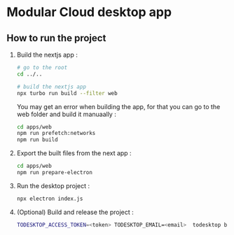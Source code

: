# Modular Cloud desktop app

## How to run the project

1. Build the nextjs app :

   ```bash
   # go to the root
   cd ../..

   # build the nextjs app
   npx turbo run build --filter web
   ```

   You may get an error when building the app,
   for that you can go to the web folder and build it manuaally :

   ```bash
   cd apps/web
   npm run prefetch:networks
   npm run build
   ```

2. Export the built files from the next app :

   ```bash
   cd apps/web
   npm run prepare-electron
   ```

3. Run the desktop project :

   ```bash
   npx electron index.js
   ```

4. (Optional) Build and release the project :

   ```bash
   TODESKTOP_ACCESS_TOKEN=<token> TODESKTOP_EMAIL=<email>  todesktop build
   ```
